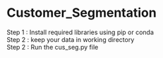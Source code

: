 # Customer_Segmentation

Step 1 : Install required libraries using pip or conda <br />
Step 2 : keep your data in working directory <br />
Step 2 : Run the cus_seg.py file


